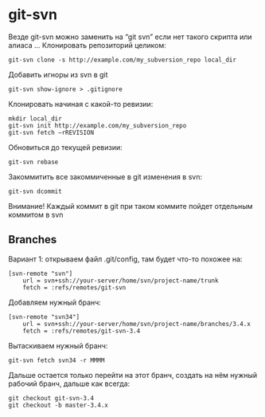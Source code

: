 git-svn
=======

Везде git-svn можно заменить на “git svn” если нет такого скрипта или алиаса ...
Клонировать репозиторий целиком:

    git-svn clone -s http://example.com/my_subversion_repo local_dir

Добавить игноры из svn в git

    git-svn show-ignore > .gitignore

Клонировать начиная с какой-то ревизии:

    mkdir local_dir
    git-svn init http://example.com/my_subversion_repo
    git-svn fetch –rREVISION

Обновиться до текущей ревизии:

    git-svn rebase

Закоммитить все закоммиченные в git изменения в svn:

    git-svn dcommit

Внимание! Каждый коммит в git при таком коммите пойдет отдельным коммитом в svn

Branches
--------

Вариант 1: открываем файл .git/config, там будет что-то похожее на:

    [svn-remote "svn"]
        url = svn+ssh://your-server/home/svn/project-name/trunk
        fetch = :refs/remotes/git-svn

Добавляем нужный бранч:

    [svn-remote "svn34"]
        url = svn+ssh://your-server/home/svn/project-name/branches/3.4.x
        fetch = :refs/remotes/git-svn-3.4

Вытаскиваем нужный бранч:

    git-svn fetch svn34 -r MMMM

Дальше остается только перейти на этот бранч, создать на нём нужный рабочий бранч, дальше как всегда:

    git checkout git-svn-3.4
    git checkout -b master-3.4.x


